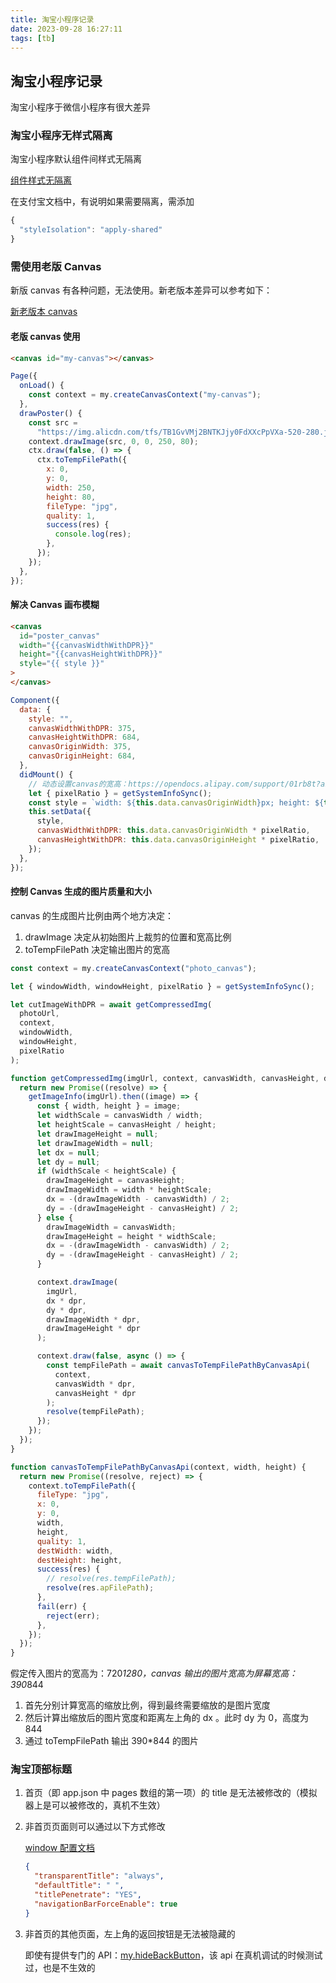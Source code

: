 ```yaml
---
title: 淘宝小程序记录
date: 2023-09-28 16:27:11
tags: [tb]
---
```


## 淘宝小程序记录

淘宝小程序于微信小程序有很大差异

<!-- more -->

### 淘宝小程序无样式隔离

淘宝小程序默认组件间样式无隔离

[组件样式无隔离](https://opendocs.alipay.com/mini/framework/page-acss)

在支付宝文档中，有说明如果需要隔离，需添加

```js
{
  "styleIsolation": "apply-shared"
}
```

### 需使用老版 Canvas

新版 canvas 有各种问题，无法使用。新老版本差异可以参考如下：

[新老版本 canvas](https://opendocs.alipay.com/mini/055eid?pathHash=0b1d0dfc)

#### 老版 canvas 使用

```html
<canvas id="my-canvas"></canvas>
```

```js
Page({
  onLoad() {
    const context = my.createCanvasContext("my-canvas");
  },
  drawPoster() {
    const src =
      "https://img.alicdn.com/tfs/TB1GvVMj2BNTKJjy0FdXXcPpVXa-520-280.jpg";
    context.drawImage(src, 0, 0, 250, 80);
    ctx.draw(false, () => {
      ctx.toTempFilePath({
        x: 0,
        y: 0,
        width: 250,
        height: 80,
        fileType: "jpg",
        quality: 1,
        success(res) {
          console.log(res);
        },
      });
    });
  },
});
```

#### 解决 Canvas 画布模糊

```html
<canvas
  id="poster_canvas"
  width="{{canvasWidthWithDPR}}"
  height="{{canvasHeightWithDPR}}"
  style="{{ style }}"
>
</canvas>
```

```js
Component({
  data: {
    style: "",
    canvasWidthWithDPR: 375,
    canvasHeightWithDPR: 684,
    canvasOriginWidth: 375,
    canvasOriginHeight: 684,
  },
  didMount() {
    // 动态设置canvas的宽高：https://opendocs.alipay.com/support/01rb8t?ant_source=opendoc_recommend
    let { pixelRatio } = getSystemInfoSync();
    const style = `width: ${this.data.canvasOriginWidth}px; height: ${this.data.canvasOriginHeight}px; position: fixed; left: 0%; top: 0%;`;
    this.setData({
      style,
      canvasWidthWithDPR: this.data.canvasOriginWidth * pixelRatio,
      canvasHeightWithDPR: this.data.canvasOriginHeight * pixelRatio,
    });
  },
});
```

#### 控制 Canvas 生成的图片质量和大小

canvas 的生成图片比例由两个地方决定：

1. drawImage 决定从初始图片上裁剪的位置和宽高比例
2. toTempFilePath 决定输出图片的宽高

```js
const context = my.createCanvasContext("photo_canvas");

let { windowWidth, windowHeight, pixelRatio } = getSystemInfoSync();

let cutImageWithDPR = await getCompressedImg(
  photoUrl,
  context,
  windowWidth,
  windowHeight,
  pixelRatio
);

function getCompressedImg(imgUrl, context, canvasWidth, canvasHeight, dpr) {
  return new Promise((resolve) => {
    getImageInfo(imgUrl).then((image) => {
      const { width, height } = image;
      let widthScale = canvasWidth / width;
      let heightScale = canvasHeight / height;
      let drawImageHeight = null;
      let drawImageWidth = null;
      let dx = null;
      let dy = null;
      if (widthScale < heightScale) {
        drawImageHeight = canvasHeight;
        drawImageWidth = width * heightScale;
        dx = -(drawImageWidth - canvasWidth) / 2;
        dy = -(drawImageHeight - canvasHeight) / 2;
      } else {
        drawImageWidth = canvasWidth;
        drawImageHeight = height * widthScale;
        dx = -(drawImageWidth - canvasWidth) / 2;
        dy = -(drawImageHeight - canvasHeight) / 2;
      }

      context.drawImage(
        imgUrl,
        dx * dpr,
        dy * dpr,
        drawImageWidth * dpr,
        drawImageHeight * dpr
      );

      context.draw(false, async () => {
        const tempFilePath = await canvasToTempFilePathByCanvasApi(
          context,
          canvasWidth * dpr,
          canvasHeight * dpr
        );
        resolve(tempFilePath);
      });
    });
  });
}

function canvasToTempFilePathByCanvasApi(context, width, height) {
  return new Promise((resolve, reject) => {
    context.toTempFilePath({
      fileType: "jpg",
      x: 0,
      y: 0,
      width,
      height,
      quality: 1,
      destWidth: width,
      destHeight: height,
      success(res) {
        // resolve(res.tempFilePath);
        resolve(res.apFilePath);
      },
      fail(err) {
        reject(err);
      },
    });
  });
}
```

假定传入图片的宽高为：720*1280，canvas 输出的图片宽高为屏幕宽高：390*844

1. 首先分别计算宽高的缩放比例，得到最终需要缩放的是图片宽度
2. 然后计算出缩放后的图片宽度和距离左上角的 dx 。此时 dy 为 0，高度为 844
3. 通过 toTempFilePath 输出 390\*844 的图片

### 淘宝顶部标题

1. 首页（即 app.json 中 pages 数组的第一项）的 title 是无法被修改的（模拟器上是可以被修改的，真机不生效）

2. 非首页页面则可以通过以下方式修改

   [window 配置文档](https://miniapp.open.taobao.com/docV3.htm?spm=a219a.7386797.0.0.2763669aEPZI7j&source=search&docId=117457&docType=1)

   ```json
   {
     "transparentTitle": "always",
     "defaultTitle": " ",
     "titlePenetrate": "YES",
     "navigationBarForceEnable": true
   }
   ```

3. 非首页的其他页面，左上角的返回按钮是无法被隐藏的

   即使有提供专门的 API：[my.hideBackButton](https://miniapp.open.taobao.com/docV3.htm?docId=4691&docType=20&source=search)，该 api 在真机调试的时候测试过，也是不生效的
